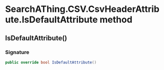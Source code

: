 # SearchAThing.CSV.CsvHeaderAttribute.IsDefaultAttribute method
## IsDefaultAttribute()
### Signature
```csharp
public override bool IsDefaultAttribute()
```
